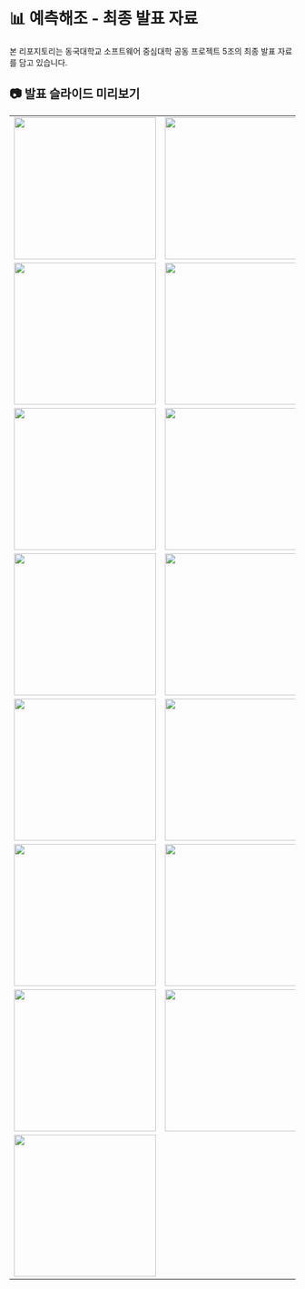 # 📊 예측해조 - 최종 발표 자료

본 리포지토리는 동국대학교 소프트웨어 중심대학 공동 프로젝트 5조의 최종 발표 자료를 담고 있습니다.

## 📷 발표 슬라이드 미리보기

<table>
  <tr>
    <td><img src="./최종발표자료_5조/최종발표자료_5조_예측해조-이미지-0.jpg" width="250"/></td>
    <td><img src="./최종발표자료_5조/최종발표자료_5조_예측해조-이미지-1.jpg" width="250"/></td>
    <td><img src="./최종발표자료_5조/최종발표자료_5조_예측해조-이미지-2.jpg" width="250"/></td>
  </tr>
  <tr>
    <td><img src="./최종발표자료_5조/최종발표자료_5조_예측해조-이미지-3.jpg" width="250"/></td>
    <td><img src="./최종발표자료_5조/최종발표자료_5조_예측해조-이미지-4.jpg" width="250"/></td>
    <td><img src="./최종발표자료_5조/최종발표자료_5조_예측해조-이미지-5.jpg" width="250"/></td>
  </tr>
  <tr>
    <td><img src="./최종발표자료_5조/최종발표자료_5조_예측해조-이미지-6.jpg" width="250"/></td>
    <td><img src="./최종발표자료_5조/최종발표자료_5조_예측해조-이미지-7.jpg" width="250"/></td>
    <td><img src="./최종발표자료_5조/최종발표자료_5조_예측해조-이미지-8.jpg" width="250"/></td>
  </tr>
  <tr>
    <td><img src="./최종발표자료_5조/최종발표자료_5조_예측해조-이미지-9.jpg" width="250"/></td>
    <td><img src="./최종발표자료_5조/최종발표자료_5조_예측해조-이미지-10.jpg" width="250"/></td>
    <td><img src="./최종발표자료_5조/최종발표자료_5조_예측해조-이미지-11.jpg" width="250"/></td>
  </tr>
  <tr>
    <td><img src="./최종발표자료_5조/최종발표자료_5조_예측해조-이미지-12.jpg" width="250"/></td>
    <td><img src="./최종발표자료_5조/최종발표자료_5조_예측해조-이미지-13.jpg" width="250"/></td>
    <td><img src="./최종발표자료_5조/최종발표자료_5조_예측해조-이미지-14.jpg" width="250"/></td>
  </tr>
  <tr>
    <td><img src="./최종발표자료_5조/최종발표자료_5조_예측해조-이미지-15.jpg" width="250"/></td>
    <td><img src="./최종발표자료_5조/최종발표자료_5조_예측해조-이미지-16.jpg" width="250"/></td>
    <td><img src="./최종발표자료_5조/최종발표자료_5조_예측해조-이미지-17.jpg" width="250"/></td>
  </tr>
  <tr>
    <td><img src="./최종발표자료_5조/최종발표자료_5조_예측해조-이미지-18.jpg" width="250"/></td>
    <td><img src="./최종발표자료_5조/최종발표자료_5조_예측해조-이미지-19.jpg" width="250"/></td>
    <td><img src="./최종발표자료_5조/최종발표자료_5조_예측해조-이미지-20.jpg" width="250"/></td>
  </tr>
  <tr>
    <td><img src="./최종발표자료_5조/최종발표자료_5조_예측해조-이미지-21.jpg" width="250"/></td>
    <td></td>
    <td></td>
  </tr>
</table>
